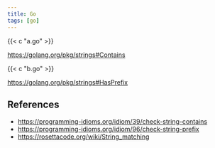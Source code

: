 ```yaml
---
title: Go
tags: [go]
---
```


{{< c "a.go" >}}

<https://golang.org/pkg/strings#Contains>

{{< c "b.go" >}}

<https://golang.org/pkg/strings#HasPrefix>

## References

- <https://programming-idioms.org/idiom/39/check-string-contains>
- <https://programming-idioms.org/idiom/96/check-string-prefix>
- <https://rosettacode.org/wiki/String_matching>
